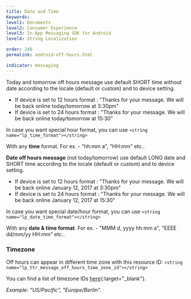 ```yaml
---
title: Date and Time
Keywords:
level1: Documents
level2: Consumer Experience
level3: In-App Messaging SDK for Android
level4: String Localization

order: 240
permalink: android-off-hours.html

indicator: messaging
---
```


Today and tomorrow off hours message use default SHORT time without date according to the locale (default or custom) and to device setting.

- If device is set to 12 hours format :
  "Thanks for your message. We will be back online today/tomorrow at 3:30pm"
- If device is set to 24 hours format :
  "Thanks for your message. We will be back online today/tomorrow at 15:30"

In case you want special hour format, you can use
```<string name="lp_time_format"></string>```

With any **time** format. For ex. - "hh:mm a", "HH:mm" etc..

**Date off hours message** (not today/tomorrow) use default LONG date and SHORT time according to the locale (default or custom) and to device setting.

- If device is set to 12 hours format :
  "Thanks for your message. We will be back online January 12, 2017 at 3:30pm"
- If device is set to 24 hours format :
  "Thanks for your message. We will be back online January 12, 2017 at 15:30"

In case you want special date/hour format, you can use
```<string name="lp_date_time_format"></string>```

With any **date & time format**. For ex. - "MMM d, yyyy hh:mm a", "EEEE dd/mm/yy HH:mm" etc..

###  Timezone

Off hours can appear in different time zone with this resource ID:
```<string name="lp_ttr_message_off_hours_time_zone_id"></string>```

You can find a list of timezone IDs [here](https://garygregory.wordpress.com/2013/06/18/what-are-the-java-timezone-ids/){:target="_blank"}.

*Example: "US/Pacific", "Europe/Berlin".*
